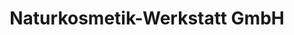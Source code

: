 ---
title: "Naturkosmetik-Werkstatt GmbH"
url: /linz/naturkosmetik-werkstatt-gmbh/
shop: Kosmetik
---